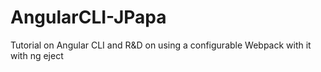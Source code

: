 # AngularCLI-JPapa
Tutorial on Angular CLI and R&amp;D on using a configurable Webpack with it with ng eject
